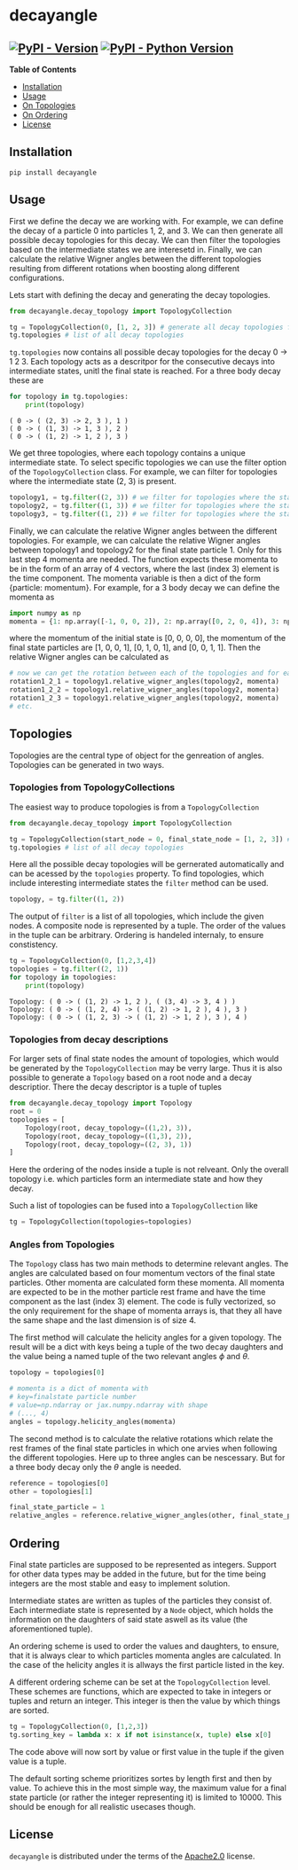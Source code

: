 # decayangle

<!-- [![PyPI - Version](https://img.shields.io/pypi/v/decayangle.svg)](https://pypi.org/project/decayangle)
[![PyPI - Python Version](https://img.shields.io/pypi/pyversions/decayangle.svg)](https://pypi.org/project/decayangle) -->


[![PyPI - Version](https://img.shields.io/pypi/v/decayangle.svg)](https://test.pypi.org/project/decayangle/)
[![PyPI - Python Version](https://img.shields.io/pypi/pyversions/decayangle.svg)](https://test.pypi.org/project/decayangle/)
-----

**Table of Contents**

- [Installation](#installation)
- [Usage](#usage)
- [On Topologies](#Topologies)
- [On Ordering](#ordering)
- [License](#license)

## Installation

```console
pip install decayangle
```
## Usage
First we define the decay we are working with. For example, we can define the decay of a particle 0 into particles 1, 2, and 3. We can then generate all possible decay topologies for this decay. We can then filter the topologies based on the intermediate states we are interesetd in. Finally, we can calculate the relative Wigner angles between the different topologies resulting from different rotations when boosting along different configurations.

Lets start with defining the decay and generating the decay topologies.
```python
from decayangle.decay_topology import TopologyCollection

tg = TopologyCollection(0, [1, 2, 3]) # generate all decay topologies for 0 -> 1 2 3
tg.topologies # list of all decay topologies
```
```tg.topologies``` now contains all possible decay topologies for the decay 0 -> 1 2 3. Each topology acts as a descritpor for the consecutive decays into intermediate states, unitl the final state is reached. For a three body decay these are
```python
for topology in tg.topologies:
    print(topology)
```
```console
( 0 -> ( (2, 3) -> 2, 3 ), 1 )
( 0 -> ( (1, 3) -> 1, 3 ), 2 )
( 0 -> ( (1, 2) -> 1, 2 ), 3 )
```

We get three topologies, where each topology contains a unique intermediate state.
To select specific topologies we can use the filter option of the ```TopologyCollection``` class. For example, we can filter for topologies where the intermediate state (2, 3) is present.
```python	
topology1, = tg.filter((2, 3)) # we filter for topologies where the state (2, 3) is present 
topology2, = tg.filter((1, 3)) # we filter for topologies where the state (1, 3) is present
topology3, = tg.filter((1, 2)) # we filter for topologies where the state (1, 2) is present
```

Finally, we can calculate the relative Wigner angles between the different topologies. For example, we can calculate the relative Wigner angles between topology1 and topology2 for the final state particle 1. Only for this last step 4 momenta are needed. 
The function expects these momenta to be in the form of an array of 4 vectors, where the last (index 3) element is the time component. The momenta variable is then a dict of the form {particle: momentum}. For example, for a 3 body decay we can define the momenta as
```python	
import numpy as np
momenta = {1: np.array([-1, 0, 0, 2]), 2: np.array([0, 2, 0, 4]), 3: np.array([0, 0, 0.3, 2])}
```
where the momentum of the initial state is [0, 0, 0, 0], the momentum of the final state particles are [1, 0, 0, 1], [0, 1, 0, 1], and [0, 0, 1, 1]. Then the relative Wigner angles can be calculated as

```python
# now we can get the rotation between each of the topologies and for each final state particle
rotation1_2_1 = topology1.relative_wigner_angles(topology2, momenta)
rotation1_2_2 = topology1.relative_wigner_angles(topology2, momenta)
rotation1_2_3 = topology1.relative_wigner_angles(topology2, momenta)
# etc.
```

## Topologies

Topologies are the central type of object for the genreation of angles. Topologies can be generated in two ways.

### Topologies from TopologyCollections
The easiest way to produce topologies is from a `TopologyCollection`
```python
from decayangle.decay_topology import TopologyCollection

tg = TopologyCollection(start_node = 0, final_state_node = [1, 2, 3]) # generate all decay topologies for 0 -> 1 2 3
tg.topologies # list of all decay topologies
```

Here all the possible decay topologies will be gernerated automatically and can be acessed by the `topologies` property. To find topologies, which include interesting intermediate states the `filter` method can be used.

```python
topology, = tg.filter((1, 2))
```
The output of `filter` is a list of all topologies, which include the given nodes. A composite node is represented by a tuple. The order of the values in the tuple can be arbitrary. Ordering is handeled internaly, to ensure constistency.

```python
tg = TopologyCollection(0, [1,2,3,4])
topologies = tg.filter((2, 1))
for topology in topologies:
    print(topology)
```
```
Topology: ( 0 -> ( (1, 2) -> 1, 2 ), ( (3, 4) -> 3, 4 ) )
Topology: ( 0 -> ( (1, 2, 4) -> ( (1, 2) -> 1, 2 ), 4 ), 3 )
Topology: ( 0 -> ( (1, 2, 3) -> ( (1, 2) -> 1, 2 ), 3 ), 4 )
```

### Topologies from decay descriptions
For larger sets of final state nodes the amount of topologies, which would be generated by the `TopologyCollection` may be verry large.
Thus it is also possible to generate a `Topology` based on a root node and a decay descriptior. There the decay descriptor is a tuple of tuples 
```python
from decayangle.decay_topology import Topology
root = 0
topologies = [
    Topology(root, decay_topology=((1,2), 3)),
    Topology(root, decay_topology=((1,3), 2)), 
    Topology(root, decay_topology=((2, 3), 1)) 
]
```
Here the ordering of the nodes inside a tuple is not relveant. Only the overall topology i.e. which particles form an intermediate state and how they decay.

Such a list of topologies can be fused into a `TopologyCollection` like

```python
tg = TopologyCollection(topologies=topologies)
```

### Angles from Topologies

The `Topology` class has two main methods to determine relevant angles. 
The angles are calculated based on four momentum vectors of the final state particles. Other momenta are calculated form these momenta. 
All momenta are expected to be in the mother particle rest frame and have the time component as the last (index 3) element. 
The code is fully vectorized, so the only requirement for the shape of momenta arrays is, that they all have the same shape and the last dimension is of size 4.


The first method will calculate the helicity angles for a given topology. 
The result will be a dict with keys being a tuple of the two decay daughters and the value being a named tuple of the two relevant angles $\phi$ and $\theta$.
```python
topology = topologies[0]

# momenta is a dict of momenta with 
# key=finalstate particle number
# value=np.ndarray or jax.numpy.ndarray with shape
# (..., 4) 
angles = topology.helicity_angles(momenta)
```

The second method is to calculate the relative rotations which relate the rest frames of the final state particles in which one arvies when following the different topologies. Here up to three angles can be nescessary. But for a three body decay only the $\theta$ angle is needed.

```python
reference = topologies[0]
other = topologies[1]

final_state_particle = 1
relative_angles = reference.relative_wigner_angles(other, final_state_particle, momenta)
```

## Ordering
Final state particles are supposed to be represented as integers. Support for other data types may be added in the future, but for the time being integers are the most stable and easy to implement solution. 

Intermediate states are written as tuples of the particles they consist of. Each intermediate state is represented by a `Node` object, which holds the information on the daughters of said state aswell as its value (the aforementioned tuple). 

An ordering scheme is used to order the values and daughters, to ensure, that it is always clear to which particles momenta angles are calculated. 
In the case of the helicity angles it is allways the first particle listed in the key.

A different ordering scheme can be set at the 
`TopologyCollection` level. These schemes are functions, which are expected to take in integers or tuples and return an integer. This integer is then the value by which things are sorted.

```python
tg = TopologyCollection(0, [1,2,3])
tg.sorting_key = lambda x: x if not isinstance(x, tuple) else x[0]
```

The code above will now sort by value or first value in the tuple if the given value is a tuple.

The default sorting scheme prioritizes sortes by length first and then by value. 
To achieve this in the most simple way,  the maximum value for a final state particle (or rather the integer representing it) is limited to 10000. This should be enough for all realistic usecases though.

## License

`decayangle` is distributed under the terms of the [Apache2.0](https://www.apache.org/licenses/LICENSE-2.0) license.
